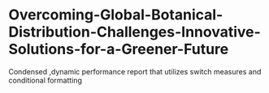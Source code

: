 # Overcoming-Global-Botanical-Distribution-Challenges-Innovative-Solutions-for-a-Greener-Future
Condensed ,dynamic performance report that utilizes switch measures and conditional formatting
